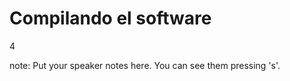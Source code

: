 #  Compilando el software

<p class="vertsep"> <span class="num">4</span> </p>

note:
    Put your speaker notes here.
    You can see them pressing 's'.
